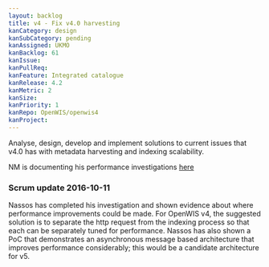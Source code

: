 ```yaml
---
layout: backlog
title: v4 - Fix v4.0 harvesting
kanCategory: design
kanSubCategory: pending
kanAssigned: UKMO
kanBacklog: 61
kanIssue:
kanPullReq:
kanFeature: Integrated catalogue
kanRelease: 4.2
kanMetric: 2
kanSize:
kanPriority: 1
kanRepo: OpenWIS/openwis4
kanProject:
---
```

Analyse, design, develop and implement solutions to current issues that v4.0 has with metadata harvesting and indexing scalability.

NM is documenting his performance investigations [here](https://github.com/NMichas/openwis-draft-analysis/wiki/Harvesting-performance-investigation)

### Scrum update 2016-10-11

Nassos has completed his investigation and shown evidence about where performance improvements could be made.  For OpenWIS v4, the suggested solution is to separate the http request from the indexing process so that each can be separately tuned for performance.  Nassos has also shown a PoC that demonstrates an asynchronous message based architecture that improves performance considerably; this would be a candidate architecture for v5.
